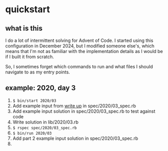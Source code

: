 # quickstart

## what is this
I do a lot of intermittent solving for Advent of Code. I started using this configuration in December 2024, but I modified someone else's, which means that I'm not as familiar with the implementation details as I would be if I built it from scratch.

So, I sometimes forget which commands to run and what files I should navigate to as my entry points.

## example: 2020, day 3
1. `$ bin/start 2020/03`
2. Add example input from [write up](https://adventofcode.com/2020/day/3) in spec/2020/03_spec.rb
3. Add example input solution in spec/2020/03_spec.rb to test against code
4. Write solution in lib/2020/03.rb
5. `$ rspec spec/2020/03_spec.rb`
6. `$ bin/run 2020/03`
7. Add part 2 example input solution in spec/2020/03_spec.rb
8. 